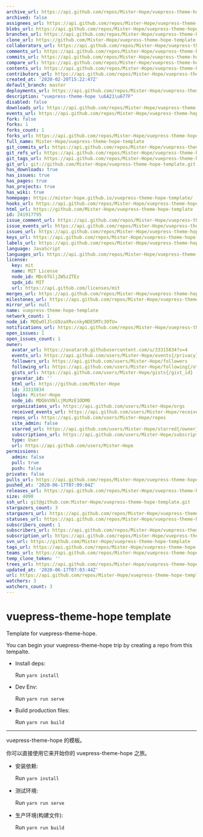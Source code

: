 ```yaml
---
archive_url: https://api.github.com/repos/Mister-Hope/vuepress-theme-hope-template/{archive_format}{/ref}
archived: false
assignees_url: https://api.github.com/repos/Mister-Hope/vuepress-theme-hope-template/assignees{/user}
blobs_url: https://api.github.com/repos/Mister-Hope/vuepress-theme-hope-template/git/blobs{/sha}
branches_url: https://api.github.com/repos/Mister-Hope/vuepress-theme-hope-template/branches{/branch}
clone_url: https://github.com/Mister-Hope/vuepress-theme-hope-template.git
collaborators_url: https://api.github.com/repos/Mister-Hope/vuepress-theme-hope-template/collaborators{/collaborator}
comments_url: https://api.github.com/repos/Mister-Hope/vuepress-theme-hope-template/comments{/number}
commits_url: https://api.github.com/repos/Mister-Hope/vuepress-theme-hope-template/commits{/sha}
compare_url: https://api.github.com/repos/Mister-Hope/vuepress-theme-hope-template/compare/{base}...{head}
contents_url: https://api.github.com/repos/Mister-Hope/vuepress-theme-hope-template/contents/{+path}
contributors_url: https://api.github.com/repos/Mister-Hope/vuepress-theme-hope-template/contributors
created_at: '2020-02-20T15:22:47Z'
default_branch: master
deployments_url: https://api.github.com/repos/Mister-Hope/vuepress-theme-hope-template/deployments
description: "vuepress-theme-hope \u6A21\u677F"
disabled: false
downloads_url: https://api.github.com/repos/Mister-Hope/vuepress-theme-hope-template/downloads
events_url: https://api.github.com/repos/Mister-Hope/vuepress-theme-hope-template/events
fork: false
forks: 1
forks_count: 1
forks_url: https://api.github.com/repos/Mister-Hope/vuepress-theme-hope-template/forks
full_name: Mister-Hope/vuepress-theme-hope-template
git_commits_url: https://api.github.com/repos/Mister-Hope/vuepress-theme-hope-template/git/commits{/sha}
git_refs_url: https://api.github.com/repos/Mister-Hope/vuepress-theme-hope-template/git/refs{/sha}
git_tags_url: https://api.github.com/repos/Mister-Hope/vuepress-theme-hope-template/git/tags{/sha}
git_url: git://github.com/Mister-Hope/vuepress-theme-hope-template.git
has_downloads: true
has_issues: true
has_pages: true
has_projects: true
has_wiki: true
homepage: https://mister-hope.github.io/vuepress-theme-hope-template/
hooks_url: https://api.github.com/repos/Mister-Hope/vuepress-theme-hope-template/hooks
html_url: https://github.com/Mister-Hope/vuepress-theme-hope-template
id: 241917795
issue_comment_url: https://api.github.com/repos/Mister-Hope/vuepress-theme-hope-template/issues/comments{/number}
issue_events_url: https://api.github.com/repos/Mister-Hope/vuepress-theme-hope-template/issues/events{/number}
issues_url: https://api.github.com/repos/Mister-Hope/vuepress-theme-hope-template/issues{/number}
keys_url: https://api.github.com/repos/Mister-Hope/vuepress-theme-hope-template/keys{/key_id}
labels_url: https://api.github.com/repos/Mister-Hope/vuepress-theme-hope-template/labels{/name}
language: JavaScript
languages_url: https://api.github.com/repos/Mister-Hope/vuepress-theme-hope-template/languages
license:
  key: mit
  name: MIT License
  node_id: MDc6TGljZW5zZTEz
  spdx_id: MIT
  url: https://api.github.com/licenses/mit
merges_url: https://api.github.com/repos/Mister-Hope/vuepress-theme-hope-template/merges
milestones_url: https://api.github.com/repos/Mister-Hope/vuepress-theme-hope-template/milestones{/number}
mirror_url: null
name: vuepress-theme-hope-template
network_count: 1
node_id: MDEwOlJlcG9zaXRvcnkyNDE5MTc3OTU=
notifications_url: https://api.github.com/repos/Mister-Hope/vuepress-theme-hope-template/notifications{?since,all,participating}
open_issues: 1
open_issues_count: 1
owner:
  avatar_url: https://avatars0.githubusercontent.com/u/33315834?v=4
  events_url: https://api.github.com/users/Mister-Hope/events{/privacy}
  followers_url: https://api.github.com/users/Mister-Hope/followers
  following_url: https://api.github.com/users/Mister-Hope/following{/other_user}
  gists_url: https://api.github.com/users/Mister-Hope/gists{/gist_id}
  gravatar_id: ''
  html_url: https://github.com/Mister-Hope
  id: 33315834
  login: Mister-Hope
  node_id: MDQ6VXNlcjMzMzE1ODM0
  organizations_url: https://api.github.com/users/Mister-Hope/orgs
  received_events_url: https://api.github.com/users/Mister-Hope/received_events
  repos_url: https://api.github.com/users/Mister-Hope/repos
  site_admin: false
  starred_url: https://api.github.com/users/Mister-Hope/starred{/owner}{/repo}
  subscriptions_url: https://api.github.com/users/Mister-Hope/subscriptions
  type: User
  url: https://api.github.com/users/Mister-Hope
permissions:
  admin: false
  pull: true
  push: false
private: false
pulls_url: https://api.github.com/repos/Mister-Hope/vuepress-theme-hope-template/pulls{/number}
pushed_at: '2020-06-17T07:09:04Z'
releases_url: https://api.github.com/repos/Mister-Hope/vuepress-theme-hope-template/releases{/id}
size: 4090
ssh_url: git@github.com:Mister-Hope/vuepress-theme-hope-template.git
stargazers_count: 3
stargazers_url: https://api.github.com/repos/Mister-Hope/vuepress-theme-hope-template/stargazers
statuses_url: https://api.github.com/repos/Mister-Hope/vuepress-theme-hope-template/statuses/{sha}
subscribers_count: 1
subscribers_url: https://api.github.com/repos/Mister-Hope/vuepress-theme-hope-template/subscribers
subscription_url: https://api.github.com/repos/Mister-Hope/vuepress-theme-hope-template/subscription
svn_url: https://github.com/Mister-Hope/vuepress-theme-hope-template
tags_url: https://api.github.com/repos/Mister-Hope/vuepress-theme-hope-template/tags
teams_url: https://api.github.com/repos/Mister-Hope/vuepress-theme-hope-template/teams
temp_clone_token: ''
trees_url: https://api.github.com/repos/Mister-Hope/vuepress-theme-hope-template/git/trees{/sha}
updated_at: '2020-06-17T07:03:44Z'
url: https://api.github.com/repos/Mister-Hope/vuepress-theme-hope-template
watchers: 3
watchers_count: 3
---
```


# vuepress-theme-hope template

Template for vuepress-theme-hope.

You can begin your vuepress-theme-hope trip by creating a repo from this tempalte.

- Install deps:

  Run `yarn install`

- Dev Env:

  Run `yarn run serve`

- Build production files:

  Run `yarn run build`

---

vuepress-theme-hope 的模板。

你可以直接使用它来开始你的 vuepress-theme-hope 之旅。

- 安装依赖:

  Run `yarn install`

- 测试环境:

  Run `yarn run serve`

- 生产环境(构建文件):

  Run `yarn run build`
